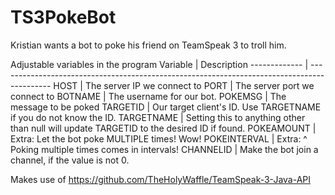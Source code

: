 # TS3PokeBot
Kristian wants a bot to poke his friend on TeamSpeak 3 to troll him.

Adjustable variables in the program
Variable      | Description
------------- | -------------------------------------------------------------------------------------------
HOST          | The server IP we connect to
PORT          | The server port we connect to
BOTNAME       | The username for our bot.
POKEMSG       | The message to be poked
TARGETID      | Our target client's ID. Use TARGETNAME if you do not know the ID.
TARGETNAME    | Setting this to anything other than null will update TARGETID to the desired ID if found.
POKEAMOUNT    | Extra: Let the bot poke MULTIPLE times! Wow!
POKEINTERVAL  | Extra: ^ Poking multiple times comes in intervals!
CHANNELID     | Make the bot join a channel, if the value is not 0.

Makes use of https://github.com/TheHolyWaffle/TeamSpeak-3-Java-API

